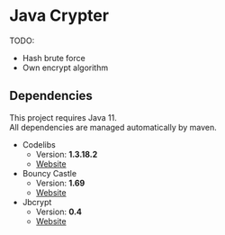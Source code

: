# Java Crypter

TODO:
* Hash brute force
* Own encrypt algorithm	

## Dependencies
This project requires Java 11. \
All dependencies are managed automatically by maven.
* Codelibs
   * Version: **1.3.18.2**
   * [Website](https://www.codelibs.org/)
* Bouncy Castle
   * Version: **1.69**
   * [Website](https://www.bouncycastle.org/)
* Jbcrypt
   * Version: **0.4**
   * [Website](https://www.mindrot.org/)
